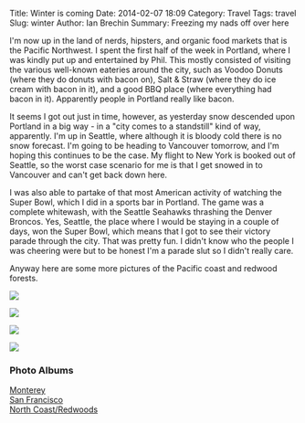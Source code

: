 Title: Winter is coming
Date: 2014-02-07 18:09
Category: Travel
Tags: travel
Slug: winter
Author: Ian Brechin
Summary: Freezing my nads off over here


I'm now up in the land of nerds, hipsters, and organic food markets that is the Pacific Northwest. I spent the first half of the week in Portland, where I was kindly put up and entertained by Phil. This mostly consisted of visiting the various well-known eateries around the city, such as Voodoo Donuts (where they do donuts with bacon on), Salt & Straw (where they do ice cream with bacon in it), and a good BBQ place (where everything had bacon in it). Apparently people in Portland really like bacon.  

It seems I got out just in time, however, as yesterday snow descended upon Portland in a big way - in a "city comes to a standstill" kind of way, apparently. I'm up in Seattle, where although it is bloody cold there is no snow forecast. I'm going to be heading to Vancouver tomorrow, and I'm hoping this continues to be the case. My flight to New York is booked out of Seattle, so the worst case scenario for me is that I get snowed in to Vancouver and can't get back down here.  

I was also able to partake of that most American activity of watching the Super Bowl, which I did in a sports bar in Portland. The game was a complete whitewash, with the Seattle Seahawks thrashing the Denver Broncos. Yes, Seattle, the place where I would be staying in a couple of days, won the Super Bowl, which means that I got to see their victory parade through the city. That was pretty fun. I didn't know who the people I was cheering were but to be honest I'm a parade slut so I didn't really care.  

Anyway here are some more pictures of the Pacific coast and redwood forests.  

![](https://lh5.googleusercontent.com/-9VdkbvptM30/UvGkPmoR4SI/AAAAAAAAHR0/kfk8STJZqIQ/s768/DSC05576.JPG)

![](https://lh6.googleusercontent.com/-l8U4gQn0LQE/UvGiX-vlHII/AAAAAAAAHNE/oLphT38PNVE/s768/DSC05595.JPG)

![](https://lh5.googleusercontent.com/-DQ9xx0kHGG0/UvGlRTU27UI/AAAAAAAAHTI/CAqk3zwO-mY/s768/DSC05668.JPG)

![](https://lh6.googleusercontent.com/-htLx5b84quA/UvGnP17F_cI/AAAAAAAAHX0/rbzb27weqow/s768/DSC05742.JPG)

### Photo Albums

[Monterey](https://picasaweb.google.com/110277251572045373854/Monterey?authuser=0&authkey=Gv1sRgCMKlr9DilYDTgAE&feat=directlink)  
[San Francisco](https://picasaweb.google.com/110277251572045373854/SanFrancisco?authuser=0&authkey=Gv1sRgCJnYxLDTv9-rbQ&feat=directlink)  
[North Coast/Redwoods](https://picasaweb.google.com/110277251572045373854/NorthCoastRedwoods?authuser=0&authkey=Gv1sRgCNGvjvKFyqKUgwE&feat=directlink)  